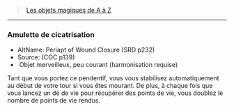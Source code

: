 ﻿---
!MagicItem
Type: Objet merveilleux
Rarity: peu courant
Attunement: harmonisation requise
Id: magicitems_az_hd.md#amulette-de-cicatrisation
ParentLink: magicitems_az_hd.md#les-objets-magiques-de-a-à-z
Name: Amulette de cicatrisation
ParentName: Les objets magiques de A à Z
NameLevel: 3
AltName: Periapt of Wound Closure (SRD p232)
Source: (COC p139)
Attributes: {}
---
> [Les objets magiques de A à Z](hd_magicitems_az_les_objets_magiques_de_a_a_z.md)

---

### Amulette de cicatrisation

- AltName: Periapt of Wound Closure (SRD p232)
- Source: (COC p139)
-  Objet merveilleux, peu courant (harmonisation requise)

Tant que vous portez ce pendentif, vous vous stabilisez automatiquement au début de votre tour si vous êtes mourant. De plus, à chaque fois que vous lancez un dé de vie pour récupérer des points de vie, vous doublez le nombre de points de vie rendus.

